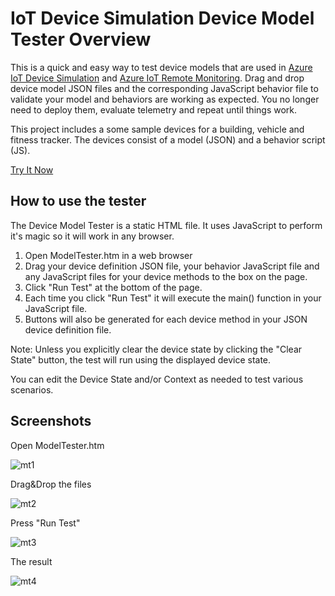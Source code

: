 IoT Device Simulation Device Model Tester Overview
==================================================

This is a quick and easy way to test device models that are used in
[Azure IoT Device Simulation](https://github.com/Azure/device-simulation-dotnet)
and
[Azure IoT Remote Monitoring](https://github.com/Azure/azure-iot-pcs-remote-monitoring-dotnet).
Drag and drop device model JSON files and the corresponding JavaScript behavior file
to validate your model and behaviors are working as expected. You no longer need to
deploy them, evaluate telemetry and repeat until things work.

This project includes a some sample devices for a building, vehicle and fitness tracker. The devices consist of a model (JSON) and a behavior script (JS).

<a href="https://troyhopwood.github.io/IoT-Device-Simulation-Model-Tester/" class="button big">Try It Now</a>

## How to use the tester

The Device Model Tester is a static HTML file. It uses JavaScript to perform it's magic
so it will work in any browser.

1. Open ModelTester.htm in a web browser
2. Drag your device definition JSON file, your behavior JavaScript file and any JavaScript files for your device methods to the box on the page.
3. Click "Run Test" at the bottom of the page.
4. Each time you click "Run Test" it will execute the main() function in your JavaScript file.
5. Buttons will also be generated for each device method in your JSON device definition file.

Note: Unless you explicitly clear the device state by clicking the "Clear State" button, the
test will run using the displayed device state.

You can edit the Device State and/or Context as needed to test various scenarios.

## Screenshots

Open ModelTester.htm

![mt1](https://user-images.githubusercontent.com/371009/42063654-842bde48-7ae7-11e8-8053-481344e21093.png)

Drag&Drop the files

![mt2](https://user-images.githubusercontent.com/371009/42063668-913e35cc-7ae7-11e8-95af-cf9675b4e8a0.png)

Press "Run Test"

![mt3](https://user-images.githubusercontent.com/371009/42063677-9d46d0fe-7ae7-11e8-8b27-f13e8d98e62c.png)

The result

![mt4](https://user-images.githubusercontent.com/371009/42063685-a3c6e5a4-7ae7-11e8-8fe3-e9881193ee12.png)




